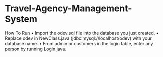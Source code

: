 # Travel-Agency-Management-System
How To Run 
•	Import the odev.sql file into the database you just created.
•	Replace odev in NewClass.java (jdbc:mysql://localhost/odev) with your database name.
•	From admin or customers in the login table, enter any person by running Login.java.
